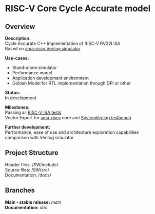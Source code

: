 # RISC-V Core Cycle Accurate model

## **Overview**
**Description:**  
Cycle Accurate C++ implementation of RISC-V RV32I ISA  
Based on [ama-riscv Verilog simulator](https://github.com/AleksandarLilic/ama-riscv/blob/dev/verif/direct_tb/ama_riscv_core_dut_m.v)

**Use-cases:**
 - Stand-alone simulator
 - Performance model
 - Application development environment
 - Golden Model for RTL implementation through DPI or other

**Status:**   
In development  

**Milestones:**  
Passing all [RISC-V ISA tests](https://github.com/riscv-software-src/riscv-tests)  
Vector Export for [ama-riscv](https://github.com/AleksandarLilic/ama-riscv) core and [SystemVerilog testbench](https://github.com/AleksandarLilic/ama-riscv/blob/dev/verif/direct_tb/ama_riscv_core_top_tb.sv)

**Further development:**  
Performance, ease of use and architecture exploration capabilities comparison with Verilog simulator    
  
## **Project Structure**  
Header files: /SW/include/  
Source files: /SW/src/   
Documentation: /docs/  

## **Branches**  
**Main - stable release:** *main*  
**Documentation:** *doc*
